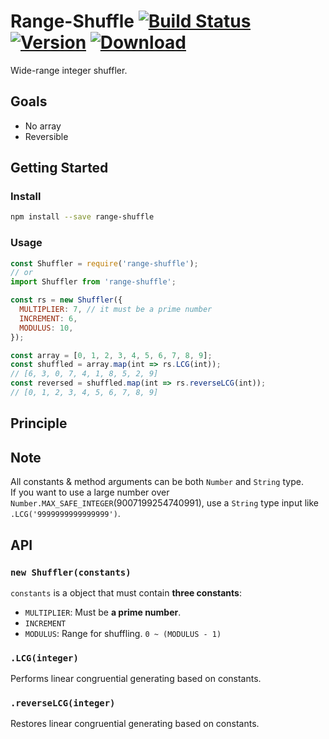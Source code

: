 # Range-Shuffle [![Build Status](https://img.shields.io/travis/pueue/range-shuffle.svg?style=flat-square)](https://travis-ci.org/pueue/range-shuffle) [![Version](https://img.shields.io/npm/v/range-shuffle.svg?style=flat-square)](https://www.npmjs.com/package/range-shuffle) [![Download](https://img.shields.io/npm/dt/range-shuffle.svg?style=flat-square)](https://www.npmjs.com/package/range-shuffle)

Wide-range integer shuffler.

## Goals

- No array
- Reversible

## Getting Started

### Install

```sh
npm install --save range-shuffle
```

### Usage

```javascript
const Shuffler = require('range-shuffle');
// or
import Shuffler from 'range-shuffle';

const rs = new Shuffler({
  MULTIPLIER: 7, // it must be a prime number
  INCREMENT: 6,
  MODULUS: 10,
});

const array = [0, 1, 2, 3, 4, 5, 6, 7, 8, 9];
const shuffled = array.map(int => rs.LCG(int));
// [6, 3, 0, 7, 4, 1, 8, 5, 2, 9]
const reversed = shuffled.map(int => rs.reverseLCG(int));
// [0, 1, 2, 3, 4, 5, 6, 7, 8, 9]
```

## Principle

## Note

All constants & method arguments can be both `Number` and `String` type.  
If you want to use a large number over `Number.MAX_SAFE_INTEGER`(9007199254740991), use a `String` type input like `.LCG('9999999999999999')`.

## API

### `new Shuffler(constants)`

`constants` is a object that must contain **three constants**:

- `MULTIPLIER`: Must be **a prime number**.
- `INCREMENT`
- `MODULUS`: Range for shuffling. `0 ~ (MODULUS - 1)`

### `.LCG(integer)`

Performs linear congruential generating based on constants.

### `.reverseLCG(integer)`

Restores linear congruential generating based on constants.
